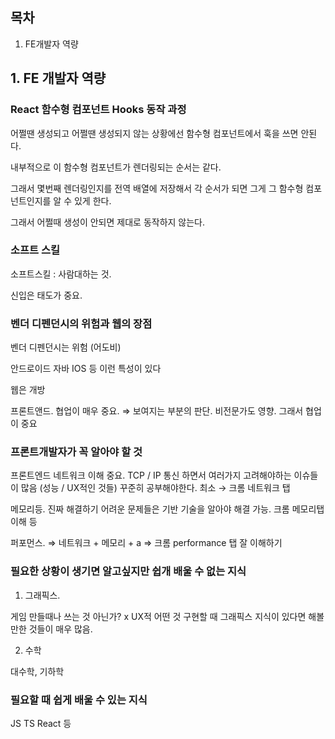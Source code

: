 ## 목차

1. FE개발자 역량

## 1. FE 개발자 역량

### React 함수형 컴포넌트 Hooks 동작 과정
어쩔땐 생성되고 어쩔땐 생성되지 않는 상황에선 함수형 컴포넌트에서 훅을 쓰면 안된다.

내부적으로 이 함수형 컴포넌트가 렌더링되는 순서는 같다.

그래서 몇번째 렌더링인지를 전역 배열에 저장해서 각 순서가 되면 그게 그 함수형 컴포넌트인지를 알 수 있게 한다. 

그래서 어쩔때 생성이 안되면 제대로 동작하지 않는다. 

### 소프트 스킬
소프트스킬 : 사람대하는 것. 

신입은 태도가 중요. 

### 벤더 디펜던시의 위험과 웹의 장점

벤더 디펜던시는 위험 (어도비)

안드로이드 자바 IOS 등 이런 특성이 있다

웹은 개방

프론트앤드. 협업이 매우 중요. ⇒ 보여지는 부분의 판단. 비전문가도 영향. 그래서 협업이 중요

### 프론트개발자가 꼭 알아야 할 것

프론트엔드 네트워크 이해 중요. TCP / IP 통신 하면서 여러가지 고려해야하는 이슈들이 많음 (성능 / UX적인 것들) 꾸준히 공부해야한다. 최소 → 크롬 네트워크 탭

메모리등. 진짜 해결하기 어려운 문제들은 기반 기술을 알아야 해결 가능. 크롬 메모리탭 이해 등

퍼포먼스. ⇒ 네트워크 + 메모리 + a ⇒ 크롬 performance 탭 잘 이해하기

### 필요한 상황이 생기면 알고싶지만 쉽개 배울 수 없는 지식

1. 그래픽스. 

게임 만들때나 쓰는 것 아닌가? x UX적 어떤 것 구현할 때 그래픽스 지식이 있다면 해볼만한 것들이 매우 많음.

 2. 수학

대수학, 기하학

### 필요할 때 쉽게 배울 수 있는 지식

JS TS React 등


